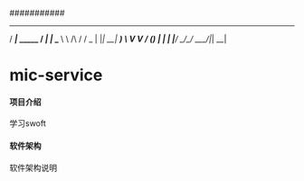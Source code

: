 ###########
____                __ _
/ ___|_      _____  / _| |_
\___ \ \ /\ / / _ \| |_| __|
 ___) \ V  V / (_) |  _| |_
|____/ \_/\_/ \___/|_|  \__|

# mic-service

#### 项目介绍
学习swoft

#### 软件架构
软件架构说明


